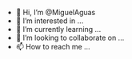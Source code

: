 - 👋 Hi, I’m @MiguelAguas
- 👀 I’m interested in ...
- 🌱 I’m currently learning ...
- 💞️ I’m looking to collaborate on ...
- 📫 How to reach me ...

<!---
MiguelAguas/MiguelAguas is a ✨ special ✨ repository because its `README.md` (this file) appears on your GitHub profile.
You can click the Preview link to take a look at your changes.
--->
